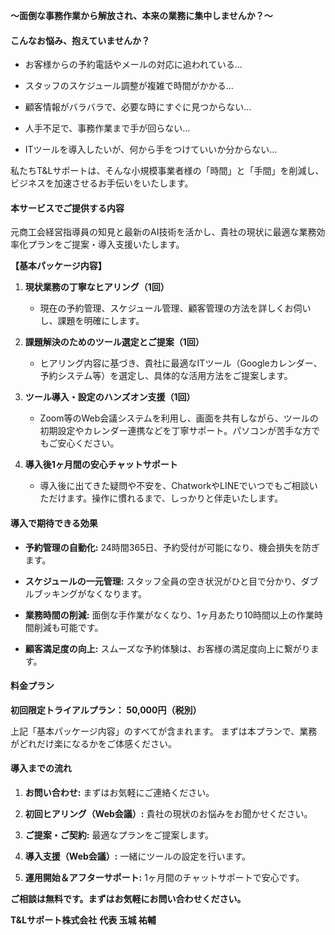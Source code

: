 
**～面倒な事務作業から解放され、本来の業務に集中しませんか？～**

#### **こんなお悩み、抱えていませんか？**

- お客様からの予約電話やメールの対応に追われている…
    
- スタッフのスケジュール調整が複雑で時間がかかる…
    
- 顧客情報がバラバラで、必要な時にすぐに見つからない…
    
- 人手不足で、事務作業まで手が回らない…
    
- ITツールを導入したいが、何から手をつけていいか分からない…
    

私たちT&Lサポートは、そんな小規模事業者様の「時間」と「手間」を削減し、ビジネスを加速させるお手伝いをいたします。

#### **本サービスでご提供する内容**

元商工会経営指導員の知見と最新のAI技術を活かし、貴社の現状に最適な業務効率化プランをご提案・導入支援いたします。

**【基本パッケージ内容】**

1. **現状業務の丁寧なヒアリング（1回）**
    
    - 現在の予約管理、スケジュール管理、顧客管理の方法を詳しくお伺いし、課題を明確にします。
        
2. **課題解決のためのツール選定とご提案（1回）**
    
    - ヒアリング内容に基づき、貴社に最適なITツール（Googleカレンダー、予約システム等）を選定し、具体的な活用方法をご提案します。
        
3. **ツール導入・設定のハンズオン支援（1回）**
    
    - Zoom等のWeb会議システムを利用し、画面を共有しながら、ツールの初期設定やカレンダー連携などを丁寧サポート。パソコンが苦手な方でもご安心ください。
        
4. **導入後1ヶ月間の安心チャットサポート**
    
    - 導入後に出てきた疑問や不安を、ChatworkやLINEでいつでもご相談いただけます。操作に慣れるまで、しっかりと伴走いたします。
        

#### **導入で期待できる効果**

- **予約管理の自動化:** 24時間365日、予約受付が可能になり、機会損失を防ぎます。
    
- **スケジュールの一元管理:** スタッフ全員の空き状況がひと目で分かり、ダブルブッキングがなくなります。
    
- **業務時間の削減:** 面倒な手作業がなくなり、1ヶ月あたり10時間以上の作業時間削減も可能です。
    
- **顧客満足度の向上:** スムーズな予約体験は、お客様の満足度向上に繋がります。
    

#### **料金プラン**

**初回限定トライアルプラン： 50,000円（税別）**

上記「基本パッケージ内容」のすべてが含まれます。 まずは本プランで、業務がどれだけ楽になるかをご体感ください。

#### **導入までの流れ**

1. **お問い合わせ:** まずはお気軽にご連絡ください。
    
2. **初回ヒアリング（Web会議）:** 貴社の現状のお悩みをお聞かせください。
    
3. **ご提案・ご契約:** 最適なプランをご提案します。
    
4. **導入支援（Web会議）:** 一緒にツールの設定を行います。
    
5. **運用開始＆アフターサポート:** 1ヶ月間のチャットサポートで安心です。
    

**ご相談は無料です。まずはお気軽にお問い合わせください。**

**T&Lサポート株式会社** **代表 玉城 祐輔** 